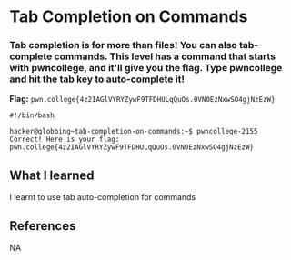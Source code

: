 # Tab Completion on Commands

### Tab completion is for more than files! You can also tab-complete commands. This level has a command that starts with pwncollege, and it'll give you the flag. Type pwncollege and hit the tab key to auto-complete it!

**Flag:** `pwn.college{4z2IAGlVYRYZywF9TFDHULqQuOs.0VN0EzNxwSO4gjNzEzW}`

```
#!/bin/bash

hacker@globbing~tab-completion-on-commands:~$ pwncollege-2155
Correct! Here is your flag:
pwn.college{4z2IAGlVYRYZywF9TFDHULqQuOs.0VN0EzNxwSO4gjNzEzW}
```

## What I learned

I learnt to use tab auto-completion for commands

## References

NA
